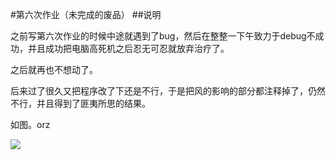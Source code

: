 #第六次作业（未完成的废品）
##说明

之前写第六次作业的时候中途就遇到了bug，然后在整整一下午致力于debug不成功，并且成功把电脑高死机之后忍无可忍就放弃治疗了。

之后就再也不想动了。

后来过了很久又把程序改了下还是不行，于是把风的影响的部分都注释掉了，仍然不行，并且得到了匪夷所思的结果。

如图。orz

![](http://c.hiphotos.baidu.com/zhidao/pic/item/14ce36d3d539b60038506b95e150352ac65cb771.jpg)

